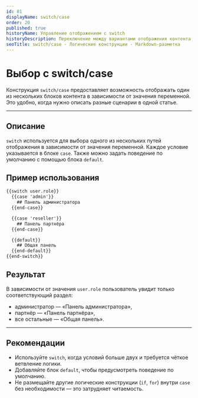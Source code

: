 ```yaml
---
id: 81
displayName: switch/case
order: 20
published: true
historyName: Управление отображением с switch
historyDescription: Переключение между вариантами отображения контента
seoTitle: switch/case - Логические конструкции - Markdown-разметка
---
```


# Выбор с switch/case

Конструкция `switch/case` предоставляет возможность отображать один из нескольких блоков контента в зависимости
от значения переменной. Это удобно, когда нужно описать разные сценарии в одной статье.

---

## Описание

`switch` используется для выбора одного из нескольких путей отображения в зависимости от значения переменной.
Каждое условие указывается в блоке `case`. Также можно задать поведение по умолчанию с помощью блока `default`.

## Пример использования

```md
{{switch user.role}}
  {{case 'admin'}}
    ## Панель администратора
  {{end-case}}

  {{case 'reseller'}}
    ## Панель партнёра
  {{end-case}}

  {{default}}
    ## Общая панель
  {{end-default}}
{{end-switch}}
```

## Результат

В зависимости от значения `user.role` пользователь увидит только соответствующий раздел:
- администратор — «Панель администратора»,
- партнёр — «Панель партнёра», 
- все остальные — «Общая панель».

---

## Рекомендации

* Используйте `switch`, когда условий больше двух и требуется чёткое ветвление логики.
* Добавляйте блок `default`, чтобы предусмотреть поведение по умолчанию.
* Не размещайте другие логические конструкции (`if`, `for`) внутри `case` без необходимости — это затрудняет читаемость.

